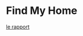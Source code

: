# Find My Home

[le rapport](https://docs.google.com/document/d/1RfcHLKr8lw2y6aWa1qxJZJ7xD2qJO2ucLKCAbluQ070/edit?tab=t.0)